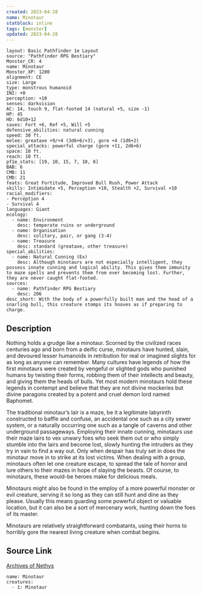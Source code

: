 ```yaml
---
created: 2023-04-28
name: Minotaur
statblock: inline
tags: [monster]
updated: 2023-04-28
---
```

```statblock
layout: Basic Pathfinder 1e Layout
source: "Pathfinder RPG Bestiary"
Monster_CR: 4
name: Minotaur
Monster_XP: 1200
alignment: CE
size: Large
type: monstrous humanoid
INI: +0
perception: +10
senses: darkvision
AC: 14, touch 9, flat-footed 14 (natural +5, size -1)
HP: 45
HD: 6d10+12
saves: Fort +6, Ref +5, Will +5
defensive_abilities: natural cunning
speed: 30 ft.
melee: greataxe +9/+4 (3d6+6/×3), gore +4 (1d6+2)
special_attacks: powerful charge (gore +11, 2d6+6)
space: 10 ft.
reach: 10 ft.
pf1e_stats: [19, 10, 15, 7, 10, 8]
BAB: 6
CMB: 11
CMD: 21
feats: Great Fortitude, Improved Bull Rush, Power Attack
skills: Intimidate +5, Perception +10, Stealth +2, Survival +10
racial_modifiers:
- Perception 4
- Survival 4
languages: Giant
ecology:
  - name: Environment
    desc: temperate ruins or underground
  - name: Organisation
    desc: solitary, pair, or gang (3-4)
  - name: Treasure
    desc: standard (greataxe, other treasure)
special_abilities:
  - name: Natural Cunning (Ex)
    desc: Although minotaurs are not especially intelligent, they possess innate cunning and logical ability. This gives them immunity to maze spells and prevents them from ever becoming lost. Further, they are never caught flat-footed.
sources:
  - name: Pathfinder RPG Bestiary
    desc: 206
desc_short: With the body of a powerfully built man and the head of a snarling bull, this creature stomps its hooves as if preparing to charge.
```
## Description
Nothing holds a grudge like a minotaur. Scorned by the civilized races centuries ago and born from a deific curse, minotaurs have hunted, slain, and devoured lesser humanoids in retribution for real or imagined slights for as long as anyone can remember. Many cultures have legends of how the first minotaurs were created by vengeful or slighted gods who punished humans by twisting their forms, robbing them of their intellects and beauty, and giving them the heads of bulls. Yet most modern minotaurs hold these legends in contempt and believe that they are not divine mockeries but divine paragons created by a potent and cruel demon lord named Baphomet.

The traditional minotaur’s lair is a maze, be it a legitimate labyrinth constructed to baffle and confuse, an accidental one such as a city sewer system, or a naturally occurring one such as a tangle of caverns and other underground passageways. Employing their innate cunning, minotaurs use their maze lairs to vex unwary foes who seek them out or who simply stumble into the lairs and become lost, slowly hunting the intruders as they try in vain to find a way out. Only when despair has truly set in does the minotaur move in to strike at its lost victims. When dealing with a group, minotaurs often let one creature escape, to spread the tale of horror and lure others to their mazes in hope of slaying the beasts. Of course, to minotaurs, these would-be heroes make for delicious meals.

Minotaurs might also be found in the employ of a more powerful monster or evil creature, serving it so long as they can still hunt and dine as they please. Usually this means guarding some powerful object or valuable location, but it can also be a sort of mercenary work, hunting down the foes of its master.

Minotaurs are relatively straightforward combatants, using their horns to horribly gore the nearest living creature when combat begins.
## Source Link
[Archives of Nethys](https://aonprd.com/MonsterDisplay.aspx?ItemName=Minotaur)
```encounter-table
name: Minotaur
creatures:
  - 1: Minotaur
```
